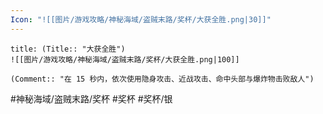 ```yaml
---
Icon: "![[图片/游戏攻略/神秘海域/盗贼末路/奖杯/大获全胜.png|30]]"
---
```

```ad-common-silver-trophy
title: (Title:: "大获全胜")
![[图片/游戏攻略/神秘海域/盗贼末路/奖杯/大获全胜.png|100]]

(Comment:: "在 15 秒内，依次使用隐身攻击、近战攻击、命中头部与爆炸物击败敌人")
```

#神秘海域/盗贼末路/奖杯 #奖杯 #奖杯/银
